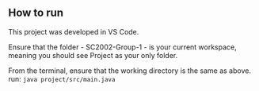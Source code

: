 ## How to run

This project was developed in VS Code.

Ensure that the folder - SC2002-Group-1 - is your current workspace, meaning you should see Project as your only folder.

From the terminal, ensure that the working directory is the same as above. run: `java project/src/main.java`